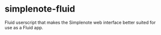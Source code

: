 simplenote-fluid
================

Fluid userscript that makes the Simplenote web interface better suited for use as a Fluid app.